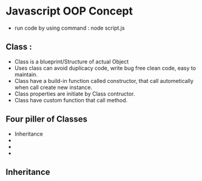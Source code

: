 # Javascript OOP Concept

- run code by using command : node script.js

## Class :

- Class is a blueprint/Structure of actual Object
- Uses class can avoid duplicacy code, write bug free clean code, easy to maintain.
- Class have a build-in function called constructor, that call autometically when call create new instance.
- Class properties are initiate by Class contructor.
- Class have custom function that call method.

## Four piller of Classes

- Inheritance
-
-
-

## Inheritance
